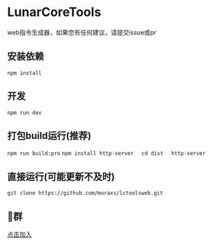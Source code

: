 # LunarCoreTools
web指令生成器，如果您有任何建议，请提交issue或pr
## 安装依赖
`
npm install
`

## 开发
`
npm run dev
`

## 打包build运行(推荐)
`
npm run build:pro
`
`
npm install http-server  
`
`
cd dist  
`
`
http-server
`
## 直接运行(可能更新不及时)

`
git clone https://github.com/moraxs/lctoolsweb.git
`
## 🐧群
[点击加入](http://qm.qq.com/cgi-bin/qm/qr?_wv=1027&k=3xtg3KSLEwAFzM9XgWBZTlOrOfTXvihG&authKey=syXEjNzTkMDmo9W542c3WnF7jAzloct2mPWACx3WapS7qK93j%2BK3jX7r4xLStnD4&noverify=0&group_code=124750952)
